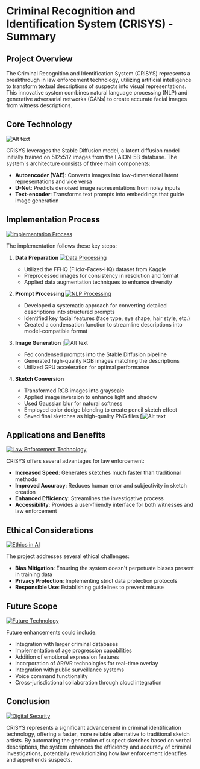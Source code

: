 # Criminal Recognition and Identification System (CRISYS) - Summary

## Project Overview

The Criminal Recognition and Identification System (CRISYS) represents a breakthrough in law enforcement technology, utilizing artificial intelligence to transform textual descriptions of suspects into visual representations. This innovative system combines natural language processing (NLP) and generative adversarial networks (GANs) to create accurate facial images from witness descriptions.

## Core Technology
![Alt text](https://images.squarespace-cdn.com/content/v1/6213c340453c3f502425776e/e99c4613-b995-409e-b9e2-2f0d92643998/SD3+API+Blog+6.png?format=2500w)

CRISYS leverages the Stable Diffusion model, a latent diffusion model initially trained on 512x512 images from the LAION-5B database. The system's architecture consists of three main components:
- **Autoencoder (VAE)**: Converts images into low-dimensional latent representations and vice versa
- **U-Net**: Predicts denoised image representations from noisy inputs
- **Text-encoder**: Transforms text prompts into embeddings that guide image generation

## Implementation Process
[![Implementation Process](https://cdn.pixabay.com/photo/2016/10/10/14/44/train-1728537_1280.jpg)](https://pixabay.com/photos/train-underground-train-station-1728537/)

The implementation follows these key steps:

1. **Data Preparation**
   [![Data Processing](https://cdn.pixabay.com/photo/2018/07/15/15/39/data-center-3539383_1280.jpg)](https://pixabay.com/illustrations/data-center-data-privacy-policy-3539383/)
   - Utilized the FFHQ (Flickr-Faces-HQ) dataset from Kaggle
   - Preprocessed images for consistency in resolution and format
   - Applied data augmentation techniques to enhance diversity

2. **Prompt Processing**
   [![NLP Processing](https://cdn.pixabay.com/photo/2017/12/09/22/42/brain-3008248_1280.jpg)](https://pixabay.com/photos/brain-neurons-gray-matter-human-3008248/)
   - Developed a systematic approach for converting detailed descriptions into structured prompts
   - Identified key facial features (face type, eye shape, hair style, etc.)
   - Created a condensation function to streamline descriptions into model-compatible format

3. **Image Generation**
   [![Alt text](https://miro.medium.com/v2/resize:fit:4800/format:webp/1*N5UEm-OMwqBoIZntUpW5XQ.png)
   - Fed condensed prompts into the Stable Diffusion pipeline
   - Generated high-quality RGB images matching the descriptions
   - Utilized GPU acceleration for optimal performance


4. **Sketch Conversion**
   - Transformed RGB images into grayscale
   - Applied image inversion to enhance light and shadow
   - Used Gaussian blur for natural softness
   - Employed color dodge blending to create pencil sketch effect
   - Saved final sketches as high-quality PNG files
[![Alt text](https://miro.medium.com/v2/resize:fit:828/format:webp/1*6flxiUn7NvNZARo87WCLbQ.png)
## Applications and Benefits
[![Law Enforcement Technology](https://cdn.pixabay.com/photo/2019/04/29/20/41/technology-4167295_1280.jpg)](https://pixabay.com/illustrations/technology-blockchain-cyber-security-4167295/)

CRISYS offers several advantages for law enforcement:
- **Increased Speed**: Generates sketches much faster than traditional methods
- **Improved Accuracy**: Reduces human error and subjectivity in sketch creation
- **Enhanced Efficiency**: Streamlines the investigative process
- **Accessibility**: Provides a user-friendly interface for both witnesses and law enforcement

## Ethical Considerations
[![Ethics in AI](https://cdn.pixabay.com/photo/2021/08/02/20/35/artificial-intelligence-6517862_1280.jpg)](https://pixabay.com/illustrations/artificial-intelligence-brain-think-6517862/)

The project addresses several ethical challenges:
- **Bias Mitigation**: Ensuring the system doesn't perpetuate biases present in training data
- **Privacy Protection**: Implementing strict data protection protocols
- **Responsible Use**: Establishing guidelines to prevent misuse

## Future Scope
[![Future Technology](https://cdn.pixabay.com/photo/2017/08/03/16/01/technology-2577990_1280.jpg)](https://pixabay.com/illustrations/technology-board-medium-background-2577990/)

Future enhancements could include:
- Integration with larger criminal databases
- Implementation of age progression capabilities
- Addition of emotional expression features
- Incorporation of AR/VR technologies for real-time overlay
- Integration with public surveillance systems
- Voice command functionality
- Cross-jurisdictional collaboration through cloud integration

## Conclusion
[![Digital Security](https://cdn.pixabay.com/photo/2017/01/10/23/01/network-1970334_1280.png)](https://pixabay.com/illustrations/network-earth-block-chain-globe-1970334/)

CRISYS represents a significant advancement in criminal identification technology, offering a faster, more reliable alternative to traditional sketch artists. By automating the generation of suspect sketches based on verbal descriptions, the system enhances the efficiency and accuracy of criminal investigations, potentially revolutionizing how law enforcement identifies and apprehends suspects.

